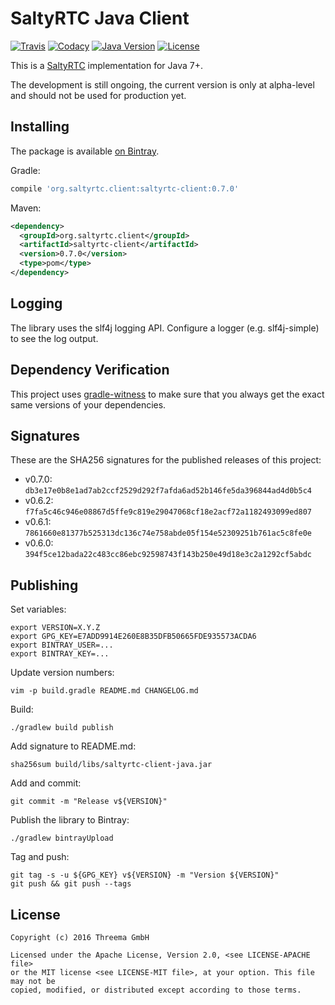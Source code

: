 # SaltyRTC Java Client

[![Travis](https://img.shields.io/travis/saltyrtc/saltyrtc-client-java/master.svg)](https://travis-ci.org/saltyrtc/saltyrtc-client-java)
[![Codacy](https://img.shields.io/codacy/grade/d322a8e504ef4461b4cd2a2b17d0fa2b/master.svg)](https://www.codacy.com/app/saltyrtc/saltyrtc-client-java/dashboard)
[![Java Version](https://img.shields.io/badge/java-7%2B-orange.svg)](https://github.com/saltyrtc/saltyrtc-client-java)
[![License](https://img.shields.io/badge/license-MIT%20%2F%20Apache%202.0-blue.svg)](https://github.com/saltyrtc/saltyrtc-client-java)

This is a [SaltyRTC](https://github.com/saltyrtc/saltyrtc-meta) implementation
for Java 7+.

The development is still ongoing, the current version is only at alpha-level
and should not be used for production yet.


## Installing

The package is available [on Bintray](https://bintray.com/saltyrtc/maven/saltyrtc-client/).

Gradle:

```groovy
compile 'org.saltyrtc.client:saltyrtc-client:0.7.0'
```

Maven:

```xml
<dependency>
  <groupId>org.saltyrtc.client</groupId>
  <artifactId>saltyrtc-client</artifactId>
  <version>0.7.0</version>
  <type>pom</type>
</dependency>
```


## Logging

The library uses the slf4j logging API. Configure a logger (e.g. slf4j-simple)
to see the log output.


## Dependency Verification

This project uses [gradle-witness](https://github.com/WhisperSystems/gradle-witness)
to make sure that you always get the exact same versions of your dependencies.


## Signatures

These are the SHA256 signatures for the published releases of this project:

- v0.7.0: `db3e17e0b8e1ad7ab2ccf2529d292f7afda6ad52b146fe5da396844ad4d0b5c4`
- v0.6.2: `f7fa5c46c946e08867d5ffe9c819e29047068cf18e2acf72a1182493099ed807`
- v0.6.1: `7861660e81377b525313dc136c74e758abde05f154e52309251b761ac5c8fe0e`
- v0.6.0: `394f5ce12bada22c483cc86ebc92598743f143b250e49d18e3c2a1292cf5abdc`


## Publishing

Set variables:

    export VERSION=X.Y.Z
    export GPG_KEY=E7ADD9914E260E8B35DFB50665FDE935573ACDA6
    export BINTRAY_USER=...
    export BINTRAY_KEY=...

Update version numbers:

    vim -p build.gradle README.md CHANGELOG.md

Build:

    ./gradlew build publish

Add signature to README.md:

    sha256sum build/libs/saltyrtc-client-java.jar

Add and commit:

    git commit -m "Release v${VERSION}"

Publish the library to Bintray:

    ./gradlew bintrayUpload

Tag and push:

    git tag -s -u ${GPG_KEY} v${VERSION} -m "Version ${VERSION}"
    git push && git push --tags

## License

    Copyright (c) 2016 Threema GmbH

    Licensed under the Apache License, Version 2.0, <see LICENSE-APACHE file>
    or the MIT license <see LICENSE-MIT file>, at your option. This file may not be
    copied, modified, or distributed except according to those terms.
